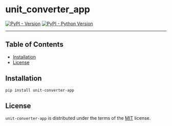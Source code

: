 # unit_converter_app

[![PyPI - Version](https://img.shields.io/pypi/v/unit-converter-app.svg)](https://pypi.org/project/unit-converter-app)
[![PyPI - Python Version](https://img.shields.io/pypi/pyversions/unit-converter-app.svg)](https://pypi.org/project/unit-converter-app)

-----

## Table of Contents

- [Installation](#installation)
- [License](#license)

## Installation

```console
pip install unit-converter-app
```

## License

`unit-converter-app` is distributed under the terms of the [MIT](https://spdx.org/licenses/MIT.html) license.
